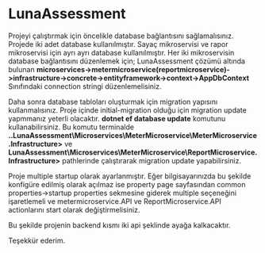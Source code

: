 # LunaAssessment

Projeyi çalıştırmak için öncelikle database bağlantısını sağlamalısınız.
Projede iki adet database kullanılmıştır. Sayaç mikroservisi ve rapor mikroservisi için ayrı ayrı database kullanılmıştır.
Her iki mikroservisin database bağlantısını düzenlemek için;
LunaAssessment çözümü altında bulunan **microservices->metermicroservice(reportmicroservice)->infrastructure->concrete->entityframework->context->AppDbContext**
Sınıfındaki connection stringi düzenlemelisiniz.

Daha sonra database tabloları oluşturmak için migration yapısını kullanmalısınız.
Proje içinde initial-migration olduğu için migration update yapmmanız yeterli olacaktır.
**dotnet ef database update**  komutunu kullanabilirsiniz.
Bu komutu terminalde **..LunaAssessment\Microservices\MeterMicroservice\MeterMicroservice.Infrastructure>** ve **LunaAssessment\Microservices\MeterMicroservice\ReportMicroservice.Infrastructure>**
pathlerinde çalıştırarak migration update yapabilirsiniz.

Proje multiple startup olarak ayarlanmıştır. Eğer bilgisayarınızda bu şekilde konfigüre edilmiş olarak açılmaz ise property page sayfasından 
common properties->startup properties sekmesine giderek multiple seçeneğini işaretlemeli ve metermicroservice.API ve ReportMicroservice.API actionlarını start olarak değiştirmelisiniz.

Bu şekilde projenin backend kısmı iki api şeklinde ayağa kalkacaktır.

Teşekkür ederim.
